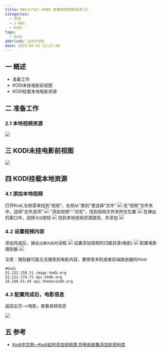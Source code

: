 ```yaml
---
title: NAS入门之——KODI-挂载本地视频资源(2)
categories:
  - 开发
  - J-NAS
  - Kodi
tags:
  - Kodi
abbrlink: 2343f40b
date: 2023-04-02 22:27:40
---
```

## 一 概述

* 准备工作
* KODI未挂电影前视图
* KODI挂载本地电影资源

<!--more-->

## 二 准备工作

### 2.1 本地视频资源

![][1]
## 三 KODI未挂电影前视图

![][2]

## 四 KODI挂载本地资源

### 4.1 添加本地视频

打开Kodi,左侧菜单找到“视频”，右侧从“类别”里选择“文件”
![][3]
在“视频”文件夹中，选择“文件选项”
![][4]
“添加视频”-“浏览”，找到视频文件夹所在位置
![][5]
在弹出的窗口中，选择`浏览`按钮
![][6]
找到本地视频资源路径，并添加
![][7]

### 4.2 设置视频内容

添加完成后，弹出`设置内容`对话框
![][8]
设置添加视频的归属目录(电影)
![][9]
配置电影搜刮器
![][10]

注意：搜刮器可能无法搜索到电影内容，要修改本机或者前端路由器的Host

```
#kodi
52.222.158.31 image.tmdb.org
52.222.174.75 api.tmdb.org
18.160.41.44 api.themoviedb.org
```

### 4.3 配置完成后，电影信息

返回主页—>电影，查看视频信息

![][11]

## 五 参考

* [Kodi中文网—Kodi如何添加视频源 将电影剧集添加到资料库](http://www.kodiplayer.cn/course/2866.html)



[1]:https://cdn.jsdelivr.net/gh/PGzxc/CDN/blog-nas/nas-kodi-2-local-movie-view.png
[2]:https://cdn.jsdelivr.net/gh/PGzxc/CDN/blog-nas/nas-kodi-2-local-movie-no-resource.png
[3]:https://cdn.jsdelivr.net/gh/PGzxc/CDN/blog-nas/nas-kodi-2-local-movie-choice-movie.png
[4]:https://cdn.jsdelivr.net/gh/PGzxc/CDN/blog-nas/nas-kodi-2-local-movie-file.png
[5]:https://cdn.jsdelivr.net/gh/PGzxc/CDN/blog-nas/nas-kodi-2-local-movie-add-movie.png
[6]:https://cdn.jsdelivr.net/gh/PGzxc/CDN/blog-nas/nas-kodi-2-local-movie-add-movie-look.png
[7]:https://cdn.jsdelivr.net/gh/PGzxc/CDN/blog-nas/nas-kodi-2-local-movie-add-movie-view.png
[8]:https://cdn.jsdelivr.net/gh/PGzxc/CDN/blog-nas/nas-kodi-2-local-movie-add-movie-set.png
[9]:https://cdn.jsdelivr.net/gh/PGzxc/CDN/blog-nas/nas-kodi-2-local-movie-add-movie-set-category.png
[10]:https://cdn.jsdelivr.net/gh/PGzxc/CDN/blog-nas/nas-kodi-2-local-movie-add-movie-database.png
[11]:https://cdn.jsdelivr.net/gh/PGzxc/CDN/blog-nas/nas-kodi-2-local-movie-add-movie-infoview.png
